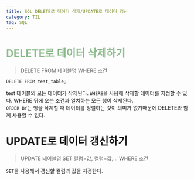 ```yaml
---
title: SQL DELETE로 데이터 삭제/UPDATE로 데이터 갱신
category: TIL
tag: SQL
---
```


# <span style='color:darkseagreen'>DELETE로 데이터 삭제하기</span>

> DELETE FROM 테이블명 WHERE 조건

```
DELETE FROM test_table;
```
test 테이블의 모든 데이터가 삭제된다. `WHERE`을 사용해 삭제할 데이터를 지정할 수 있다. WHERE 뒤에 오는 조건과 일치하는 모든 행이 삭제된다.<br>
`ORDER BY`는 행을 삭제할 때 데이터를 정렬하는 것이 의미가 없기때문에 DELETE와 함께 사용할 수 없다.

# UPDATE로 데이터 갱신하기

> UPDATE 테이블명 SET 컬럼=값, 컬럼=값,... WHERE 조건

`SET`을 사용해서 갱신할 컬럼과 값을 지정한다. 